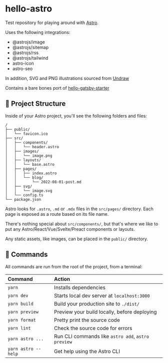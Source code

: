 # hello-astro

Test repository for playing around with [Astro](https://astro.build).

Uses the following integrations:

- @astrojs/image
- @astrojs/sitemap
- @astrojs/rss
- @astrojs/tailwind
- astro-icon
- astro-seo

In addition, SVG and PNG illustrations sourced from [Undraw](https://undraw.co)

Contains a bare bones port of [hello-gatsby-starter](https://github.com/hellotham/hello-gatsby-starter)

## 🚀 Project Structure

Inside of your Astro project, you'll see the following folders and files:

```text
/
├── public/
│   └── favicon.ico
├── src/
│   ├── components/
│   │   └── header.astro
│   ├── images/
│   │   └── image.png
│   ├── layouts/
│   │   └── base.astro
│   ├── pages/
│   │   ├── index.astro
│   │   └── blog/
│   │       └── 2022-08-01-post.md
│   ├── svg/
│   │   └── image.svg
│   └── config.ts
└── package.json
```

Astro looks for `.astro`, `.md` or `.mdx` files in the `src/pages/` directory. Each page is exposed as a route based on its file name.

There's nothing special about `src/components/`, but that's where we like to put any Astro/React/Vue/Svelte/Preact components or layouts.

Any static assets, like images, can be placed in the `public/` directory.

## 🧞 Commands

All commands are run from the root of the project, from a terminal:

| Command                | Action                                             |
| :--------------------- | :------------------------------------------------- |
| `yarn`              | Installs dependencies                                 |
| `yarn dev`          | Starts local dev server at `localhost:3000`           |
| `yarn build`        | Build your production site to `./dist/`               |
| `yarn preview`      | Preview your build locally, before deploying          |
| `yarn format`       | Pretty print the source code                          |
| `yarn lint`         | Check the source code for errors                      |
| `yarn astro ...`    | Run CLI commands like `astro add`, `astro preview`    |
| `yarn astro --help` | Get help using the Astro CLI                          |
